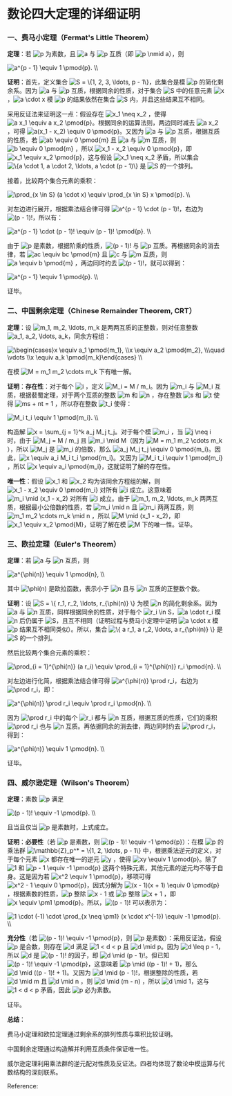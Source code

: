 # 数论四大定理的详细证明

### 一、费马小定理（Fermat's Little Theorem）

**定理**：若 <img src="https://www.zhihu.com/equation?tex=%20%20p%20%20" alt="  p  " class="ee_img tr_noresize" eeimg="1"> 为素数，且 <img src="https://www.zhihu.com/equation?tex=%20%20a%20%20" alt="  a  " class="ee_img tr_noresize" eeimg="1"> 与 <img src="https://www.zhihu.com/equation?tex=%20%20p%20%20" alt="  p  " class="ee_img tr_noresize" eeimg="1"> 互质（即 <img src="https://www.zhihu.com/equation?tex=%20%20p%20%5Cnmid%20a%20%20" alt="  p \nmid a  " class="ee_img tr_noresize" eeimg="1">），则

<img src="https://www.zhihu.com/equation?tex=%20a%5E%7Bp%20-%201%7D%20%5Cequiv%201%20%5Cpmod%7Bp%7D.%20%5C%5C" alt=" a^{p - 1} \equiv 1 \pmod{p}. \\" class="ee_img tr_noresize" eeimg="1">

**证明**：首先，定义集合 <img src="https://www.zhihu.com/equation?tex=%20%20S%20%3D%20%5C%7B1%2C%202%2C%203%2C%20%5Cldots%2C%20p%20-%201%5C%7D%20%20" alt="  S = \{1, 2, 3, \ldots, p - 1\}  " class="ee_img tr_noresize" eeimg="1">，此集合是模 <img src="https://www.zhihu.com/equation?tex=%20%20p%20%20" alt="  p  " class="ee_img tr_noresize" eeimg="1"> 的简化剩余系。因为 <img src="https://www.zhihu.com/equation?tex=%20%20a%20%20" alt="  a  " class="ee_img tr_noresize" eeimg="1"> 与 <img src="https://www.zhihu.com/equation?tex=%20%20p%20%20" alt="  p  " class="ee_img tr_noresize" eeimg="1"> 互质，根据同余的性质，对于集合 <img src="https://www.zhihu.com/equation?tex=%20%20S%20%20" alt="  S  " class="ee_img tr_noresize" eeimg="1"> 中的任意元素 <img src="https://www.zhihu.com/equation?tex=%20%20x%20%20" alt="  x  " class="ee_img tr_noresize" eeimg="1">，<img src="https://www.zhihu.com/equation?tex=%20%20a%20%5Ccdot%20x%20%20" alt="  a \cdot x  " class="ee_img tr_noresize" eeimg="1"> 模 <img src="https://www.zhihu.com/equation?tex=%20%20p%20%20" alt="  p  " class="ee_img tr_noresize" eeimg="1"> 的结果依然在集合 <img src="https://www.zhihu.com/equation?tex=%20%20S%20%20" alt="  S  " class="ee_img tr_noresize" eeimg="1"> 内，并且这些结果互不相同。

采用反证法来证明这一点：假设存在 <img src="https://www.zhihu.com/equation?tex=%20%20x_1%20%5Cneq%20x_2%20%20" alt="  x_1 \neq x_2  " class="ee_img tr_noresize" eeimg="1"> ，使得 <img src="https://www.zhihu.com/equation?tex=%20%20a%20x_1%20%5Cequiv%20a%20x_2%20%5Cpmod%7Bp%7D%20%20" alt="  a x_1 \equiv a x_2 \pmod{p}  " class="ee_img tr_noresize" eeimg="1">。根据同余的运算法则，两边同时减去 <img src="https://www.zhihu.com/equation?tex=%20%20a%20x_2%20%20" alt="  a x_2  " class="ee_img tr_noresize" eeimg="1"> ，可得 <img src="https://www.zhihu.com/equation?tex=%20%20a%28x_1%20-%20x_2%29%20%5Cequiv%200%20%5Cpmod%7Bp%7D%20%20" alt="  a(x_1 - x_2) \equiv 0 \pmod{p}  " class="ee_img tr_noresize" eeimg="1">。又因为 <img src="https://www.zhihu.com/equation?tex=%20%20a%20%20" alt="  a  " class="ee_img tr_noresize" eeimg="1"> 与 <img src="https://www.zhihu.com/equation?tex=%20%20p%20%20" alt="  p  " class="ee_img tr_noresize" eeimg="1"> 互质，根据互质的性质，若 <img src="https://www.zhihu.com/equation?tex=%20%20ab%20%5Cequiv%200%20%5Cpmod%7Bm%7D%20%20" alt="  ab \equiv 0 \pmod{m}  " class="ee_img tr_noresize" eeimg="1"> 且 <img src="https://www.zhihu.com/equation?tex=%20%20a%20%20" alt="  a  " class="ee_img tr_noresize" eeimg="1"> 与 <img src="https://www.zhihu.com/equation?tex=%20%20m%20%20" alt="  m  " class="ee_img tr_noresize" eeimg="1"> 互质，则 <img src="https://www.zhihu.com/equation?tex=%20%20b%20%5Cequiv%200%20%5Cpmod%7Bm%7D%20%20" alt="  b \equiv 0 \pmod{m}  " class="ee_img tr_noresize" eeimg="1"> ，所以 <img src="https://www.zhihu.com/equation?tex=%20%20x_1%20-%20x_2%20%5Cequiv%200%20%5Cpmod%7Bp%7D%20%20" alt="  x_1 - x_2 \equiv 0 \pmod{p}  " class="ee_img tr_noresize" eeimg="1">，即 <img src="https://www.zhihu.com/equation?tex=%20%20x_1%20%5Cequiv%20x_2%20%5Cpmod%7Bp%7D%20%20" alt="  x_1 \equiv x_2 \pmod{p}  " class="ee_img tr_noresize" eeimg="1">，这与假设 <img src="https://www.zhihu.com/equation?tex=%20%20x_1%20%5Cneq%20x_2%20%20" alt="  x_1 \neq x_2  " class="ee_img tr_noresize" eeimg="1"> 矛盾，所以集合 <img src="https://www.zhihu.com/equation?tex=%20%20%5C%7Ba%20%5Ccdot%201%2C%20a%20%5Ccdot%202%2C%20%5Cldots%2C%20a%20%5Ccdot%20%28p%20-%201%29%5C%7D%20%20" alt="  \{a \cdot 1, a \cdot 2, \ldots, a \cdot (p - 1)\}  " class="ee_img tr_noresize" eeimg="1"> 是 <img src="https://www.zhihu.com/equation?tex=%20%20S%20%20" alt="  S  " class="ee_img tr_noresize" eeimg="1"> 的一个排列。

接着，比较两个集合元素的乘积：

<img src="https://www.zhihu.com/equation?tex=%20%5Cprod_%7Bx%20%5Cin%20S%7D%20%28a%20%5Ccdot%20x%29%20%5Cequiv%20%5Cprod_%7Bx%20%5Cin%20S%7D%20x%20%5Cpmod%7Bp%7D.%20%5C%5C" alt=" \prod_{x \in S} (a \cdot x) \equiv \prod_{x \in S} x \pmod{p}. \\" class="ee_img tr_noresize" eeimg="1">

对左边进行展开，根据乘法结合律可得 <img src="https://www.zhihu.com/equation?tex=%20%20a%5E%7Bp%20-%201%7D%20%5Ccdot%20%28p%20-%201%29%21%20%20" alt="  a^{p - 1} \cdot (p - 1)!  " class="ee_img tr_noresize" eeimg="1">，右边为 <img src="https://www.zhihu.com/equation?tex=%20%20%28p%20-%201%29%21%20%20" alt="  (p - 1)!  " class="ee_img tr_noresize" eeimg="1">，所以有：

<img src="https://www.zhihu.com/equation?tex=%20a%5E%7Bp%20-%201%7D%20%5Ccdot%20%28p%20-%201%29%21%20%5Cequiv%20%28p%20-%201%29%21%20%5Cpmod%7Bp%7D.%20%5C%5C" alt=" a^{p - 1} \cdot (p - 1)! \equiv (p - 1)! \pmod{p}. \\" class="ee_img tr_noresize" eeimg="1">

由于 <img src="https://www.zhihu.com/equation?tex=%20%20p%20%20" alt="  p  " class="ee_img tr_noresize" eeimg="1"> 是素数，根据阶乘的性质，<img src="https://www.zhihu.com/equation?tex=%20%20%28p%20-%201%29%21%20%20" alt="  (p - 1)!  " class="ee_img tr_noresize" eeimg="1"> 与 <img src="https://www.zhihu.com/equation?tex=%20%20p%20%20" alt="  p  " class="ee_img tr_noresize" eeimg="1"> 互质。再根据同余的消去律，若 <img src="https://www.zhihu.com/equation?tex=%20%20ac%20%5Cequiv%20bc%20%5Cpmod%7Bm%7D%20%20" alt="  ac \equiv bc \pmod{m}  " class="ee_img tr_noresize" eeimg="1"> 且 <img src="https://www.zhihu.com/equation?tex=%20%20c%20%20" alt="  c  " class="ee_img tr_noresize" eeimg="1"> 与 <img src="https://www.zhihu.com/equation?tex=%20%20m%20%20" alt="  m  " class="ee_img tr_noresize" eeimg="1"> 互质，则 <img src="https://www.zhihu.com/equation?tex=%20%20a%20%5Cequiv%20b%20%5Cpmod%7Bm%7D%20%20" alt="  a \equiv b \pmod{m}  " class="ee_img tr_noresize" eeimg="1"> ，两边同时约去 <img src="https://www.zhihu.com/equation?tex=%20%20%28p%20-%201%29%21%20%20" alt="  (p - 1)!  " class="ee_img tr_noresize" eeimg="1">，就可以得到：

<img src="https://www.zhihu.com/equation?tex=%20a%5E%7Bp%20-%201%7D%20%5Cequiv%201%20%5Cpmod%7Bp%7D.%20%5C%5C" alt=" a^{p - 1} \equiv 1 \pmod{p}. \\" class="ee_img tr_noresize" eeimg="1">

证毕。

### 二、中国剩余定理（Chinese Remainder Theorem, CRT）

**定理**：设 <img src="https://www.zhihu.com/equation?tex=%20%20m_1%2C%20m_2%2C%20%5Cldots%2C%20m_k%20%20" alt="  m_1, m_2, \ldots, m_k  " class="ee_img tr_noresize" eeimg="1"> 是两两互质的正整数，则对任意整数 <img src="https://www.zhihu.com/equation?tex=%20%20a_1%2C%20a_2%2C%20%5Cldots%2C%20a_k%20%20" alt="  a_1, a_2, \ldots, a_k  " class="ee_img tr_noresize" eeimg="1">，同余方程组：

<img src="https://www.zhihu.com/equation?tex=%20%5Cbegin%7Bcases%7Dx%20%5Cequiv%20a_1%20%5Cpmod%7Bm_1%7D%2C%20%5C%5Cx%20%5Cequiv%20a_2%20%5Cpmod%7Bm_2%7D%2C%20%5C%5C%5Cquad%20%5Cvdots%20%5C%5Cx%20%5Cequiv%20a_k%20%5Cpmod%7Bm_k%7D%5Cend%7Bcases%7D%20%5C%5C" alt=" \begin{cases}x \equiv a_1 \pmod{m_1}, \\x \equiv a_2 \pmod{m_2}, \\\quad \vdots \\x \equiv a_k \pmod{m_k}\end{cases} \\" class="ee_img tr_noresize" eeimg="1">

在模 <img src="https://www.zhihu.com/equation?tex=%20%20M%20%3D%20m_1%20m_2%20%5Ccdots%20m_k%20%20" alt="  M = m_1 m_2 \cdots m_k  " class="ee_img tr_noresize" eeimg="1"> 下有唯一解。

**证明**：**存在性**：对于每个 <img src="https://www.zhihu.com/equation?tex=%20%20i%20%20" alt="  i  " class="ee_img tr_noresize" eeimg="1"> ，定义 <img src="https://www.zhihu.com/equation?tex=%20%20M_i%20%3D%20M%20/%20m_i%20%20" alt="  M_i = M / m_i  " class="ee_img tr_noresize" eeimg="1">。因为 <img src="https://www.zhihu.com/equation?tex=%20%20m_i%20%20" alt="  m_i  " class="ee_img tr_noresize" eeimg="1"> 与 <img src="https://www.zhihu.com/equation?tex=%20%20M_i%20%20" alt="  M_i  " class="ee_img tr_noresize" eeimg="1"> 互质，根据裴蜀定理，对于两个互质的整数 <img src="https://www.zhihu.com/equation?tex=%20%20m%20%20" alt="  m  " class="ee_img tr_noresize" eeimg="1"> 和 <img src="https://www.zhihu.com/equation?tex=%20%20n%20%20" alt="  n  " class="ee_img tr_noresize" eeimg="1"> ，存在整数 <img src="https://www.zhihu.com/equation?tex=%20%20s%20%20" alt="  s  " class="ee_img tr_noresize" eeimg="1"> 和 <img src="https://www.zhihu.com/equation?tex=%20%20t%20%20" alt="  t  " class="ee_img tr_noresize" eeimg="1"> 使得 <img src="https://www.zhihu.com/equation?tex=%20%20ms%20%2B%20nt%20%3D%201%20%20" alt="  ms + nt = 1  " class="ee_img tr_noresize" eeimg="1"> ，所以存在整数 <img src="https://www.zhihu.com/equation?tex=%20%20t_i%20%20" alt="  t_i  " class="ee_img tr_noresize" eeimg="1"> 使得：

<img src="https://www.zhihu.com/equation?tex=%20M_i%20t_i%20%5Cequiv%201%20%5Cpmod%7Bm_i%7D.%20%5C%5C" alt=" M_i t_i \equiv 1 \pmod{m_i}. \\" class="ee_img tr_noresize" eeimg="1">

构造解 <img src="https://www.zhihu.com/equation?tex=%20%20x%20%3D%20%5Csum_%7Bj%20%3D%201%7D%5Ek%20a_j%20M_j%20t_j%20%20" alt="  x = \sum_{j = 1}^k a_j M_j t_j  " class="ee_img tr_noresize" eeimg="1">。对于每个模 <img src="https://www.zhihu.com/equation?tex=%20%20m_i%20%20" alt="  m_i  " class="ee_img tr_noresize" eeimg="1"> ，当 <img src="https://www.zhihu.com/equation?tex=%20%20j%20%5Cneq%20i%20%20" alt="  j \neq i  " class="ee_img tr_noresize" eeimg="1"> 时，由于 <img src="https://www.zhihu.com/equation?tex=%20%20M_j%20%3D%20M%20/%20m_j%20%20" alt="  M_j = M / m_j  " class="ee_img tr_noresize" eeimg="1"> 且 <img src="https://www.zhihu.com/equation?tex=%20%20m_i%20%5Cmid%20M%20%20" alt="  m_i \mid M  " class="ee_img tr_noresize" eeimg="1">（因为 <img src="https://www.zhihu.com/equation?tex=%20%20M%20%3D%20m_1%20m_2%20%5Ccdots%20m_k%20%20" alt="  M = m_1 m_2 \cdots m_k  " class="ee_img tr_noresize" eeimg="1"> ），所以 <img src="https://www.zhihu.com/equation?tex=%20%20M_j%20%20" alt="  M_j  " class="ee_img tr_noresize" eeimg="1"> 是 <img src="https://www.zhihu.com/equation?tex=%20%20m_i%20%20" alt="  m_i  " class="ee_img tr_noresize" eeimg="1"> 的倍数，那么 <img src="https://www.zhihu.com/equation?tex=%20%20a_j%20M_j%20t_j%20%5Cequiv%200%20%5Cpmod%7Bm_i%7D%20%20" alt="  a_j M_j t_j \equiv 0 \pmod{m_i}  " class="ee_img tr_noresize" eeimg="1">。因此，<img src="https://www.zhihu.com/equation?tex=%20%20x%20%5Cequiv%20a_i%20M_i%20t_i%20%5Cpmod%7Bm_i%7D%20%20" alt="  x \equiv a_i M_i t_i \pmod{m_i}  " class="ee_img tr_noresize" eeimg="1">。又因为 <img src="https://www.zhihu.com/equation?tex=%20%20M_i%20t_i%20%5Cequiv%201%20%5Cpmod%7Bm_i%7D%20%20" alt="  M_i t_i \equiv 1 \pmod{m_i}  " class="ee_img tr_noresize" eeimg="1">，所以 <img src="https://www.zhihu.com/equation?tex=%20%20x%20%5Cequiv%20a_i%20%5Cpmod%7Bm_i%7D%20%20" alt="  x \equiv a_i \pmod{m_i}  " class="ee_img tr_noresize" eeimg="1">，这就证明了解的存在性。

**唯一性**：假设 <img src="https://www.zhihu.com/equation?tex=%20%20x_1%20%20" alt="  x_1  " class="ee_img tr_noresize" eeimg="1"> 和 <img src="https://www.zhihu.com/equation?tex=%20%20x_2%20%20" alt="  x_2  " class="ee_img tr_noresize" eeimg="1"> 均为该同余方程组的解，则 <img src="https://www.zhihu.com/equation?tex=%20%20x_1%20-%20x_2%20%5Cequiv%200%20%5Cpmod%7Bm_i%7D%20%20" alt="  x_1 - x_2 \equiv 0 \pmod{m_i}  " class="ee_img tr_noresize" eeimg="1"> 对所有 <img src="https://www.zhihu.com/equation?tex=%20%20i%20%20" alt="  i  " class="ee_img tr_noresize" eeimg="1"> 成立。这意味着 <img src="https://www.zhihu.com/equation?tex=%20%20m_i%20%5Cmid%20%28x_1%20-%20x_2%29%20%20" alt="  m_i \mid (x_1 - x_2)  " class="ee_img tr_noresize" eeimg="1"> 对所有 <img src="https://www.zhihu.com/equation?tex=%20%20i%20%20" alt="  i  " class="ee_img tr_noresize" eeimg="1"> 成立。由于 <img src="https://www.zhihu.com/equation?tex=%20%20m_1%2C%20m_2%2C%20%5Cldots%2C%20m_k%20%20" alt="  m_1, m_2, \ldots, m_k  " class="ee_img tr_noresize" eeimg="1"> 两两互质，根据最小公倍数的性质，若 <img src="https://www.zhihu.com/equation?tex=%20%20m_i%20%5Cmid%20n%20%20" alt="  m_i \mid n  " class="ee_img tr_noresize" eeimg="1"> 且 <img src="https://www.zhihu.com/equation?tex=%20%20m_i%20%20" alt="  m_i  " class="ee_img tr_noresize" eeimg="1"> 两两互质，则 <img src="https://www.zhihu.com/equation?tex=%20%20m_1%20m_2%20%5Ccdots%20m_k%20%5Cmid%20n%20%20" alt="  m_1 m_2 \cdots m_k \mid n  " class="ee_img tr_noresize" eeimg="1"> ，所以 <img src="https://www.zhihu.com/equation?tex=%20%20M%20%5Cmid%20%28x_1%20-%20x_2%29%20%20" alt="  M \mid (x_1 - x_2)  " class="ee_img tr_noresize" eeimg="1">，即 <img src="https://www.zhihu.com/equation?tex=%20%20x_1%20%5Cequiv%20x_2%20%5Cpmod%7BM%7D%20%20" alt="  x_1 \equiv x_2 \pmod{M}  " class="ee_img tr_noresize" eeimg="1">，证明了解在模 <img src="https://www.zhihu.com/equation?tex=%20%20M%20%20" alt="  M  " class="ee_img tr_noresize" eeimg="1"> 下的唯一性。证毕。

### 三、欧拉定理（Euler's Theorem）

**定理**：若 <img src="https://www.zhihu.com/equation?tex=%20%20a%20%20" alt="  a  " class="ee_img tr_noresize" eeimg="1"> 与 <img src="https://www.zhihu.com/equation?tex=%20%20n%20%20" alt="  n  " class="ee_img tr_noresize" eeimg="1"> 互质，则

<img src="https://www.zhihu.com/equation?tex=%20a%5E%7B%5Cphi%28n%29%7D%20%5Cequiv%201%20%5Cpmod%7Bn%7D%2C%20%5C%5C" alt=" a^{\phi(n)} \equiv 1 \pmod{n}, \\" class="ee_img tr_noresize" eeimg="1">

其中 <img src="https://www.zhihu.com/equation?tex=%20%20%5Cphi%28n%29%20%20" alt="  \phi(n)  " class="ee_img tr_noresize" eeimg="1"> 是欧拉函数，表示小于 <img src="https://www.zhihu.com/equation?tex=%20%20n%20%20" alt="  n  " class="ee_img tr_noresize" eeimg="1"> 且与 <img src="https://www.zhihu.com/equation?tex=%20%20n%20%20" alt="  n  " class="ee_img tr_noresize" eeimg="1"> 互质的正整数个数。

**证明**：设 <img src="https://www.zhihu.com/equation?tex=%20%20S%20%3D%20%5C%7B%20r_1%2C%20r_2%2C%20%5Cldots%2C%20r_%7B%5Cphi%28n%29%7D%20%5C%7D%20%20" alt="  S = \{ r_1, r_2, \ldots, r_{\phi(n)} \}  " class="ee_img tr_noresize" eeimg="1"> 为模 <img src="https://www.zhihu.com/equation?tex=%20%20n%20%20" alt="  n  " class="ee_img tr_noresize" eeimg="1"> 的简化剩余系。因为 <img src="https://www.zhihu.com/equation?tex=%20%20a%20%20" alt="  a  " class="ee_img tr_noresize" eeimg="1"> 与 <img src="https://www.zhihu.com/equation?tex=%20%20n%20%20" alt="  n  " class="ee_img tr_noresize" eeimg="1"> 互质，同样根据同余的性质，对于每个 <img src="https://www.zhihu.com/equation?tex=%20%20r_i%20%5Cin%20S%20%20" alt="  r_i \in S  " class="ee_img tr_noresize" eeimg="1">，<img src="https://www.zhihu.com/equation?tex=%20%20a%20%5Ccdot%20r_i%20%20" alt="  a \cdot r_i  " class="ee_img tr_noresize" eeimg="1"> 模 <img src="https://www.zhihu.com/equation?tex=%20%20n%20%20" alt="  n  " class="ee_img tr_noresize" eeimg="1"> 后仍属于 <img src="https://www.zhihu.com/equation?tex=%20%20S%20%20" alt="  S  " class="ee_img tr_noresize" eeimg="1">，且互不相同（证明过程与费马小定理中证明 <img src="https://www.zhihu.com/equation?tex=%20%20a%20%5Ccdot%20x%20%20" alt="  a \cdot x  " class="ee_img tr_noresize" eeimg="1"> 模 <img src="https://www.zhihu.com/equation?tex=%20%20p%20%20" alt="  p  " class="ee_img tr_noresize" eeimg="1"> 结果互不相同类似）。所以，集合 <img src="https://www.zhihu.com/equation?tex=%20%20%5C%7B%20a%20r_1%2C%20a%20r_2%2C%20%5Cldots%2C%20a%20r_%7B%5Cphi%28n%29%7D%20%5C%7D%20%20" alt="  \{ a r_1, a r_2, \ldots, a r_{\phi(n)} \}  " class="ee_img tr_noresize" eeimg="1"> 是 <img src="https://www.zhihu.com/equation?tex=%20%20S%20%20" alt="  S  " class="ee_img tr_noresize" eeimg="1"> 的一个排列。

然后比较两个集合元素的乘积：

<img src="https://www.zhihu.com/equation?tex=%20%5Cprod_%7Bi%20%3D%201%7D%5E%7B%5Cphi%28n%29%7D%20%28a%20r_i%29%20%5Cequiv%20%5Cprod_%7Bi%20%3D%201%7D%5E%7B%5Cphi%28n%29%7D%20r_i%20%5Cpmod%7Bn%7D.%20%5C%5C" alt=" \prod_{i = 1}^{\phi(n)} (a r_i) \equiv \prod_{i = 1}^{\phi(n)} r_i \pmod{n}. \\" class="ee_img tr_noresize" eeimg="1">

对左边进行化简，根据乘法结合律可得 <img src="https://www.zhihu.com/equation?tex=%20%20a%5E%7B%5Cphi%28n%29%7D%20%5Cprod%20r_i%20%20" alt="  a^{\phi(n)} \prod r_i  " class="ee_img tr_noresize" eeimg="1">，右边为 <img src="https://www.zhihu.com/equation?tex=%20%20%5Cprod%20r_i%20%20" alt="  \prod r_i  " class="ee_img tr_noresize" eeimg="1">，即：

<img src="https://www.zhihu.com/equation?tex=%20a%5E%7B%5Cphi%28n%29%7D%20%5Cprod%20r_i%20%5Cequiv%20%5Cprod%20r_i%20%5Cpmod%7Bn%7D.%20%5C%5C" alt=" a^{\phi(n)} \prod r_i \equiv \prod r_i \pmod{n}. \\" class="ee_img tr_noresize" eeimg="1">

因为 <img src="https://www.zhihu.com/equation?tex=%20%20%5Cprod%20r_i%20%20" alt="  \prod r_i  " class="ee_img tr_noresize" eeimg="1"> 中的每个 <img src="https://www.zhihu.com/equation?tex=%20%20r_i%20%20" alt="  r_i  " class="ee_img tr_noresize" eeimg="1"> 都与 <img src="https://www.zhihu.com/equation?tex=%20%20n%20%20" alt="  n  " class="ee_img tr_noresize" eeimg="1"> 互质，根据互质的性质，它们的乘积 <img src="https://www.zhihu.com/equation?tex=%20%20%5Cprod%20r_i%20%20" alt="  \prod r_i  " class="ee_img tr_noresize" eeimg="1"> 也与 <img src="https://www.zhihu.com/equation?tex=%20%20n%20%20" alt="  n  " class="ee_img tr_noresize" eeimg="1"> 互质。再依据同余的消去律，两边同时约去 <img src="https://www.zhihu.com/equation?tex=%20%20%5Cprod%20r_i%20%20" alt="  \prod r_i  " class="ee_img tr_noresize" eeimg="1">，得到：

<img src="https://www.zhihu.com/equation?tex=%20a%5E%7B%5Cphi%28n%29%7D%20%5Cequiv%201%20%5Cpmod%7Bn%7D.%20%5C%5C" alt=" a^{\phi(n)} \equiv 1 \pmod{n}. \\" class="ee_img tr_noresize" eeimg="1">

证毕。

### 四、威尔逊定理（Wilson's Theorem）

**定理**：素数 <img src="https://www.zhihu.com/equation?tex=%20%20p%20%20" alt="  p  " class="ee_img tr_noresize" eeimg="1"> 满足

<img src="https://www.zhihu.com/equation?tex=%20%28p%20-%201%29%21%20%5Cequiv%20-1%20%5Cpmod%7Bp%7D.%20%5C%5C" alt=" (p - 1)! \equiv -1 \pmod{p}. \\" class="ee_img tr_noresize" eeimg="1">

且当且仅当 <img src="https://www.zhihu.com/equation?tex=%20%20p%20%20" alt="  p  " class="ee_img tr_noresize" eeimg="1"> 是素数时，上式成立。

**证明**：**必要性**（若 <img src="https://www.zhihu.com/equation?tex=%20%20p%20%20" alt="  p  " class="ee_img tr_noresize" eeimg="1"> 是素数，则 <img src="https://www.zhihu.com/equation?tex=%20%20%28p%20-%201%29%21%20%5Cequiv%20-1%20%5Cpmod%7Bp%7D%20%20" alt="  (p - 1)! \equiv -1 \pmod{p}  " class="ee_img tr_noresize" eeimg="1">）：在模 <img src="https://www.zhihu.com/equation?tex=%20%20p%20%20" alt="  p  " class="ee_img tr_noresize" eeimg="1"> 的乘法群 <img src="https://www.zhihu.com/equation?tex=%20%20%5Cmathbb%7BZ%7D_p%5E%2A%20%3D%20%5C%7B1%2C%202%2C%20%5Cldots%2C%20p%20-%201%5C%7D%20%20" alt="  \mathbb{Z}_p^* = \{1, 2, \ldots, p - 1\}  " class="ee_img tr_noresize" eeimg="1"> 中，根据乘法逆元的定义，对于每个元素 <img src="https://www.zhihu.com/equation?tex=%20%20x%20%20" alt="  x  " class="ee_img tr_noresize" eeimg="1"> 都存在唯一的逆元 <img src="https://www.zhihu.com/equation?tex=%20%20y%20%20" alt="  y  " class="ee_img tr_noresize" eeimg="1"> ，使得 <img src="https://www.zhihu.com/equation?tex=%20%20xy%20%5Cequiv%201%20%5Cpmod%7Bp%7D%20%20" alt="  xy \equiv 1 \pmod{p}  " class="ee_img tr_noresize" eeimg="1">。除了 <img src="https://www.zhihu.com/equation?tex=%20%201%20%20" alt="  1  " class="ee_img tr_noresize" eeimg="1"> 和 <img src="https://www.zhihu.com/equation?tex=%20%20p%20-%201%20%5Cequiv%20-1%20%5Cpmod%7Bp%7D%20%20" alt="  p - 1 \equiv -1 \pmod{p}  " class="ee_img tr_noresize" eeimg="1"> 这两个特殊元素，其他元素的逆元均不等于自身。这是因为若 <img src="https://www.zhihu.com/equation?tex=%20%20x%5E2%20%5Cequiv%201%20%5Cpmod%7Bp%7D%20%20" alt="  x^2 \equiv 1 \pmod{p}  " class="ee_img tr_noresize" eeimg="1">，移项可得 <img src="https://www.zhihu.com/equation?tex=%20%20x%5E2%20-%201%20%5Cequiv%200%20%5Cpmod%7Bp%7D%20%20" alt="  x^2 - 1 \equiv 0 \pmod{p}  " class="ee_img tr_noresize" eeimg="1">，因式分解为 <img src="https://www.zhihu.com/equation?tex=%20%20%28x%20-%201%29%28x%20%2B%201%29%20%5Cequiv%200%20%5Cpmod%7Bp%7D%20%20" alt="  (x - 1)(x + 1) \equiv 0 \pmod{p}  " class="ee_img tr_noresize" eeimg="1">，根据素数的性质，<img src="https://www.zhihu.com/equation?tex=%20%20p%20%20" alt="  p  " class="ee_img tr_noresize" eeimg="1"> 整除 <img src="https://www.zhihu.com/equation?tex=%20%20x%20-%201%20%20" alt="  x - 1  " class="ee_img tr_noresize" eeimg="1"> 或 <img src="https://www.zhihu.com/equation?tex=%20%20p%20%20" alt="  p  " class="ee_img tr_noresize" eeimg="1"> 整除 <img src="https://www.zhihu.com/equation?tex=%20%20x%20%2B%201%20%20" alt="  x + 1  " class="ee_img tr_noresize" eeimg="1"> ，即 <img src="https://www.zhihu.com/equation?tex=%20%20x%20%5Cequiv%20%5Cpm1%20%5Cpmod%7Bp%7D%20%20" alt="  x \equiv \pm1 \pmod{p}  " class="ee_img tr_noresize" eeimg="1">。所以，<img src="https://www.zhihu.com/equation?tex=%20%20%28p%20-%201%29%21%20%20" alt="  (p - 1)!  " class="ee_img tr_noresize" eeimg="1"> 可以表示为：

<img src="https://www.zhihu.com/equation?tex=%201%20%5Ccdot%20%28-1%29%20%5Ccdot%20%5Cprod_%7Bx%20%5Cneq%20%5Cpm1%7D%20%28x%20%5Ccdot%20x%5E%7B-1%7D%29%20%5Cequiv%20-1%20%5Cpmod%7Bp%7D.%20%5C%5C" alt=" 1 \cdot (-1) \cdot \prod_{x \neq \pm1} (x \cdot x^{-1}) \equiv -1 \pmod{p}. \\" class="ee_img tr_noresize" eeimg="1">

**充分性**（若 <img src="https://www.zhihu.com/equation?tex=%20%20%28p%20-%201%29%21%20%5Cequiv%20-1%20%5Cpmod%7Bp%7D%20%20" alt="  (p - 1)! \equiv -1 \pmod{p}  " class="ee_img tr_noresize" eeimg="1">，则 <img src="https://www.zhihu.com/equation?tex=%20%20p%20%20" alt="  p  " class="ee_img tr_noresize" eeimg="1"> 是素数）：采用反证法，假设 <img src="https://www.zhihu.com/equation?tex=%20%20p%20%20" alt="  p  " class="ee_img tr_noresize" eeimg="1"> 是合数，则存在 <img src="https://www.zhihu.com/equation?tex=%20%20d%20%20" alt="  d  " class="ee_img tr_noresize" eeimg="1"> 满足 <img src="https://www.zhihu.com/equation?tex=%20%201%20%3C%20d%20%3C%20p%20%20" alt="  1 < d < p  " class="ee_img tr_noresize" eeimg="1"> 且 <img src="https://www.zhihu.com/equation?tex=%20%20d%20%5Cmid%20p%20%20" alt="  d \mid p  " class="ee_img tr_noresize" eeimg="1">。因为 <img src="https://www.zhihu.com/equation?tex=%20%20d%20%5Cleq%20p%20-%201%20%20" alt="  d \leq p - 1  " class="ee_img tr_noresize" eeimg="1">，所以 <img src="https://www.zhihu.com/equation?tex=%20%20d%20%20" alt="  d  " class="ee_img tr_noresize" eeimg="1"> 是 <img src="https://www.zhihu.com/equation?tex=%20%20%28p%20-%201%29%21%20%20" alt="  (p - 1)!  " class="ee_img tr_noresize" eeimg="1"> 的因子，即 <img src="https://www.zhihu.com/equation?tex=%20%20d%20%5Cmid%20%28p%20-%201%29%21%20%20" alt="  d \mid (p - 1)!  " class="ee_img tr_noresize" eeimg="1">。但已知 <img src="https://www.zhihu.com/equation?tex=%20%20%28p%20-%201%29%21%20%5Cequiv%20-1%20%5Cpmod%7Bp%7D%20%20" alt="  (p - 1)! \equiv -1 \pmod{p}  " class="ee_img tr_noresize" eeimg="1">，这意味着 <img src="https://www.zhihu.com/equation?tex=%20%20p%20%5Cmid%20%28%28p%20-%201%29%21%20%2B%201%29%20%20" alt="  p \mid ((p - 1)! + 1)  " class="ee_img tr_noresize" eeimg="1">，那么 <img src="https://www.zhihu.com/equation?tex=%20%20d%20%5Cmid%20%28%28p%20-%201%29%21%20%2B%201%29%20%20" alt="  d \mid ((p - 1)! + 1)  " class="ee_img tr_noresize" eeimg="1">。又因为 <img src="https://www.zhihu.com/equation?tex=%20%20d%20%5Cmid%20%28p%20-%201%29%21%20%20" alt="  d \mid (p - 1)!  " class="ee_img tr_noresize" eeimg="1">，根据整除的性质，若 <img src="https://www.zhihu.com/equation?tex=%20%20d%20%5Cmid%20m%20%20" alt="  d \mid m  " class="ee_img tr_noresize" eeimg="1"> 且 <img src="https://www.zhihu.com/equation?tex=%20%20d%20%5Cmid%20n%20%20" alt="  d \mid n  " class="ee_img tr_noresize" eeimg="1"> ，则 <img src="https://www.zhihu.com/equation?tex=%20%20d%20%5Cmid%20%28m%20-%20n%29%20%20" alt="  d \mid (m - n)  " class="ee_img tr_noresize" eeimg="1"> ，所以 <img src="https://www.zhihu.com/equation?tex=%20%20d%20%5Cmid%201%20%20" alt="  d \mid 1  " class="ee_img tr_noresize" eeimg="1">，这与 <img src="https://www.zhihu.com/equation?tex=%20%201%20%3C%20d%20%3C%20p%20%20" alt="  1 < d < p  " class="ee_img tr_noresize" eeimg="1"> 矛盾，因此 <img src="https://www.zhihu.com/equation?tex=%20%20p%20%20" alt="  p  " class="ee_img tr_noresize" eeimg="1"> 必为素数。

证毕。

**总结**：

费马小定理和欧拉定理通过剩余系的排列性质与乘积比较证明。

中国剩余定理通过构造解并利用互质条件保证唯一性。

威尔逊定理利用乘法群的逆元配对性质及反证法。四者均体现了数论中模运算与代数结构的深刻联系。



Reference:

